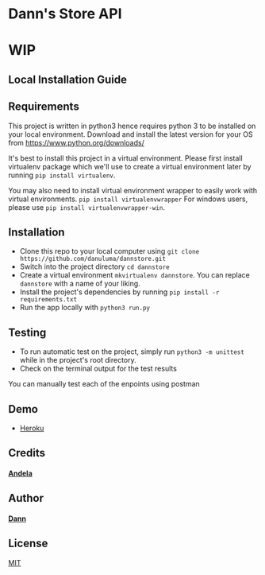 # Dann's Store API


# WIP


## Local Installation Guide

## Requirements
This project is written in python3 hence requires python 3 to be installed on your local environment. Download and install the latest version for your OS from https://www.python.org/downloads/

It's best to install this project in a virtual environment. Please first install virtualenv package which we'll use to create a virtual environment later by running
```pip install virtualenv```.

You may also need to install virtual environment wrapper to easily work with virtual environments.
```pip install virtualenvwrapper```
For windows users, please use ```pip install virtualenvwrapper-win```.


## Installation

* Clone this repo to your local computer using ```git clone https://github.com/danuluma/dannstore.git```
* Switch into the project directory ```cd dannstore```
* Create a virtual environment ```mkvirtualenv dannstore```. You can replace ```dannstore``` with a name of your liking.
* Install the project's dependencies by running ```pip install -r requirements.txt```
* Run the app locally with ```python3 run.py```



## Testing
* To run automatic test on the project, simply run ```python3 -m unittest``` while in the project's root directory.
* Check on the terminal output for the test results

You can manually test each of the enpoints using postman

## Demo
* [Heroku](https://dannstore.herokuapp.com)

## Credits
#### [Andela](https://andela.com/)

## Author
#### [Dann](https://github.com/danuluma)

## License
[MIT](https://raw.githubusercontent.com/danuluma/dannstore/develop/LICENSE)